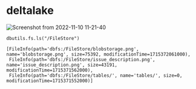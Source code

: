 # deltalake

![Screenshot from 2022-11-10 11-21-40](https://github.com/keerthi200390/deltalake/assets/61152573/aa586e89-ad85-4c19-941b-fd61018adab4)



```
dbutils.fs.ls("/FileStore")
```



```
[FileInfo(path='dbfs:/FileStore/blobstorage.png', name='blobstorage.png', size=75392, modificationTime=1715372061000),
 FileInfo(path='dbfs:/FileStore/issue_description.png', name='issue_description.png', size=43191, modificationTime=1715371562000),
 FileInfo(path='dbfs:/FileStore/tables/', name='tables/', size=0, modificationTime=1715371552000)]
```



